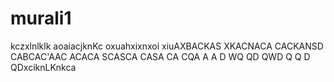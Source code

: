 # murali1
kczxlnlklk
aoaiacjknKc
oxuahxixnxoi
xiuAXBACKAS
XKACNACA
CACKANSD
CABCAC'AAC
ACACA
SCASCA
CASA
CA
CQA
A
A
D
WQ
QD
QWD
Q
Q
D
QDxciknLKnkca
